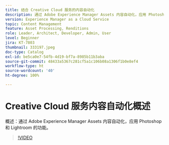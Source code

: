 ```yaml
---
title: 结合 Creative Cloud 服务的内容自动化
description: 通过 Adobe Experience Manager Assets 内容自动化，应用 Photoshop 和 Lightroom 的功能。
version: Experience Manager as a Cloud Service
topic: Content Management
feature: Asset Processing, Renditions
role: Leader, Architect, Developer, Admin, User
level: Beginner
jira: KT-7803
thumbnail: 333197.jpeg
doc-type: Catalog
exl-id: be5ca0e7-54fb-4d19-bf7a-8985b11b3aba
source-git-commit: 48433a5367c281cf5a1c106b08a1306f1b0e8ef4
workflow-type: ht
source-wordcount: '40'
ht-degree: 100%

---
```


# Creative Cloud 服务内容自动化概述

概述：通过 Adobe Experience Manager Assets 内容自动化，应用 Photoshop 和 Lightroom 的功能。

>[!VIDEO](https://video.tv.adobe.com/v/333197?quality=12&learn=on)

